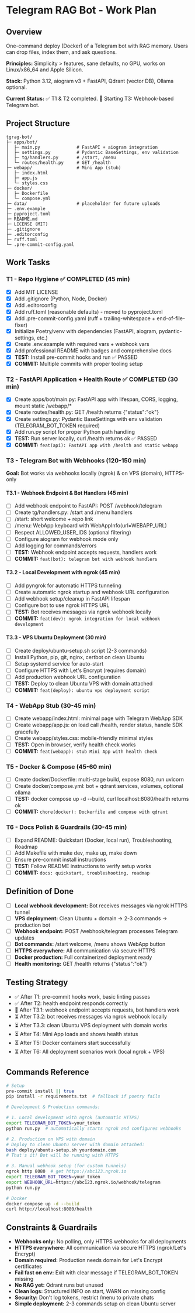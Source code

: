 # Telegram RAG Bot - Work Plan

## Overview
One-command deploy (Docker) of a Telegram bot with RAG memory. Users can drop files, index them, and ask questions.

**Principles:** Simplicity > features, sane defaults, no GPU, works on Linux/x86_64 and Apple Silicon.

**Stack:** Python 3.12, aiogram v3 + FastAPI, Qdrant (vector DB), Ollama optional.

**Current Status:** ✅ T1 & T2 completed. 🚧 Starting T3: Webhook-based Telegram bot.

## Project Structure
```
tgrag-bot/
├─ apps/bot/
│  ├─ main.py              # FastAPI + aiogram integration
│  ├─ settings.py          # Pydantic BaseSettings, env validation
│  ├─ tg/handlers.py       # /start, /menu
│  └─ routes/health.py     # GET /health
├─ webapp/                 # Mini App (stub)
│  ├─ index.html
│  ├─ app.js
│  └─ styles.css
├─ docker/
│  ├─ Dockerfile
│  └─ compose.yml
├─ data/                   # placeholder for future uploads
├─ .env.example
├─ pyproject.toml
├─ README.md
├─ LICENSE (MIT)
├─ .gitignore
├─ .editorconfig
├─ ruff.toml
└─ .pre-commit-config.yaml
```

## Work Tasks

### T1 - Repo Hygiene ✅ COMPLETED (45 min)
- [x] Add MIT LICENSE
- [x] Add .gitignore (Python, Node, Docker)
- [x] Add .editorconfig
- [x] Add ruff.toml (reasonable defaults) - moved to pyproject.toml
- [x] Add .pre-commit-config.yaml (ruff + trailing-whitespace + end-of-file-fixer)
- [x] Initialize Poetry/venv with dependencies (FastAPI, aiogram, pydantic-settings, etc.)
- [x] Create .env.example with required vars + webhook vars
- [x] Add professional README with badges and comprehensive docs
- [x] **TEST:** Install pre-commit hooks and run ✅ PASSED
- [x] **COMMIT:** Multiple commits with proper tooling setup

### T2 - FastAPI Application + Health Route ✅ COMPLETED (30 min)
- [x] Create apps/bot/main.py: FastAPI app with lifespan, CORS, logging, mount static /webapp/*
- [x] Create routes/health.py: GET /health returns {"status":"ok"}
- [x] Create settings.py: Pydantic BaseSettings with env validation (TELEGRAM_BOT_TOKEN required)
- [x] Add run.py script for proper Python path handling
- [x] **TEST:** Run server locally, curl /health returns ok ✅ PASSED
- [x] **COMMIT:** `feat(api): FastAPI app with /health and static webapp`

### T3 - Telegram Bot with Webhooks (120-150 min)
**Goal:** Bot works via webhooks locally (ngrok) & on VPS (domain), HTTPS-only

#### T3.1 - Webhook Endpoint & Bot Handlers (45 min)
- [ ] Add webhook endpoint to FastAPI: POST /webhook/telegram
- [ ] Create tg/handlers.py: /start and /menu handlers
- [ ] /start: short welcome + repo link
- [ ] /menu: WebApp keyboard with WebAppInfo(url=WEBAPP_URL)
- [ ] Respect ALLOWED_USER_IDS (optional filtering)
- [ ] Configure aiogram for webhook mode only
- [ ] Add logging for commands/errors
- [ ] **TEST:** Webhook endpoint accepts requests, handlers work
- [ ] **COMMIT:** `feat(bot): telegram bot with webhook handlers`

#### T3.2 - Local Development with ngrok (45 min)
- [ ] Add pyngrok for automatic HTTPS tunneling
- [ ] Create automatic ngrok startup and webhook URL configuration
- [ ] Add webhook setup/cleanup in FastAPI lifespan
- [ ] Configure bot to use ngrok HTTPS URL
- [ ] **TEST:** Bot receives messages via ngrok webhook locally
- [ ] **COMMIT:** `feat(dev): ngrok integration for local webhook development`

#### T3.3 - VPS Ubuntu Deployment (30 min)
- [ ] Create deploy/ubuntu-setup.sh script (2-3 commands)
- [ ] Install Python, pip, git, nginx, certbot on clean Ubuntu
- [ ] Setup systemd service for auto-start
- [ ] Configure HTTPS with Let's Encrypt (requires domain)
- [ ] Add production webhook URL configuration
- [ ] **TEST:** Deploy to clean Ubuntu VPS with domain attached
- [ ] **COMMIT:** `feat(deploy): ubuntu vps deployment script`

### T4 - WebApp Stub (30-45 min)
- [ ] Create webapp/index.html: minimal page with Telegram WebApp SDK
- [ ] Create webapp/app.js: on load call /health, render status, handle SDK gracefully
- [ ] Create webapp/styles.css: mobile-friendly minimal styles
- [ ] **TEST:** Open in browser, verify health check works
- [ ] **COMMIT:** `feat(webapp): stub Mini App with health check`

### T5 - Docker & Compose (45-60 min)
- [ ] Create docker/Dockerfile: multi-stage build, expose 8080, run uvicorn
- [ ] Create docker/compose.yml: bot + qdrant services, volumes, optional ollama
- [ ] **TEST:** docker compose up -d --build, curl localhost:8080/health returns ok
- [ ] **COMMIT:** `chore(docker): Dockerfile and compose with qdrant`

### T6 - Docs Polish & Guardrails (30-45 min)
- [ ] Expand README: Quickstart (Docker, local run), Troubleshooting, Roadmap
- [ ] Add Makefile with make dev, make up, make down
- [ ] Ensure pre-commit install instructions
- [ ] **TEST:** Follow README instructions to verify setup works
- [ ] **COMMIT:** `docs: quickstart, troubleshooting, roadmap`

## Definition of Done
- [ ] **Local webhook development:** Bot receives messages via ngrok HTTPS tunnel
- [ ] **VPS deployment:** Clean Ubuntu + domain → 2-3 commands → production bot
- [ ] **Webhook endpoint:** POST /webhook/telegram processes Telegram updates
- [ ] **Bot commands:** /start welcome, /menu shows WebApp button
- [ ] **HTTPS everywhere:** All communication via secure HTTPS
- [ ] **Docker production:** Full containerized deployment ready
- [ ] **Health monitoring:** GET /health returns {"status":"ok"}

## Testing Strategy
- ✅ After T1: pre-commit hooks work, basic linting passes
- ✅ After T2: health endpoint responds correctly
- 🚧 After T3.1: webhook endpoint accepts requests, bot handlers work
- ⏳ After T3.2: bot receives messages via ngrok webhook locally
- ⏳ After T3.3: clean Ubuntu VPS deployment with domain works
- ⏳ After T4: Mini App loads and shows health status
- ⏳ After T5: Docker containers start successfully
- ⏳ After T6: All deployment scenarios work (local ngrok + VPS)

## Commands Reference
```bash
# Setup
pre-commit install || true
pip install -r requirements.txt  # fallback if poetry fails

# Development & Production commands:

# 1. Local development with ngrok (automatic HTTPS)
export TELEGRAM_BOT_TOKEN=your_token
python run.py  # automatically starts ngrok and configures webhooks

# 2. Production on VPS with domain
# Deploy to clean Ubuntu server with domain attached:
bash deploy/ubuntu-setup.sh yourdomain.com
# That's it! Bot will be running with HTTPS

# 3. Manual webhook setup (for custom tunnels)
ngrok http 8080  # get https://abc123.ngrok.io
export TELEGRAM_BOT_TOKEN=your_token
export WEBHOOK_URL=https://abc123.ngrok.io/webhook/telegram
python run.py

# Docker
docker compose up -d --build
curl http://localhost:8080/health
```

## Constraints & Guardrails
- **Webhooks only:** No polling, only HTTPS webhooks for all deployments
- **HTTPS everywhere:** All communication via secure HTTPS (ngrok/Let's Encrypt)
- **Domain required:** Production needs domain for Let's Encrypt certificates
- **Fail fast on env:** Exit with clear message if TELEGRAM_BOT_TOKEN missing
- **No RAG yet:** Qdrant runs but unused
- **Clean logs:** Structured INFO on start, WARN on missing config
- **Security:** Don't log tokens, restrict /menu to private chats
- **Simple deployment:** 2-3 commands setup on clean Ubuntu server
